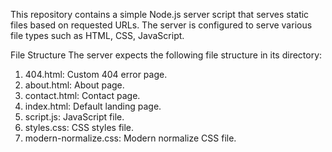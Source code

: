 This repository contains a simple Node.js server script that serves static files based on requested URLs. The server is configured to serve various file types such as HTML, CSS, JavaScript.

File Structure
The server expects the following file structure in its directory:

<ol>
<li>404.html: Custom 404 error page.</li>
<li>about.html: About page.</li>
<li>contact.html: Contact page.</li>
<li>index.html: Default landing page.</li>
<li>script.js: JavaScript file.</li>
<li>styles.css: CSS styles file.</li>
<li>modern-normalize.css: Modern normalize CSS file.</li>
</ol>

